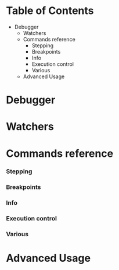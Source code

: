 # Table of Contents

- Debugger
  - Watchers
  - Commands reference
    - Stepping
    - Breakpoints
    - Info
    - Execution control
    - Various
  - Advanced Usage



# Debugger
# Watchers
# Commands reference
### Stepping
### Breakpoints
### Info
### Execution control
### Various
# Advanced Usage